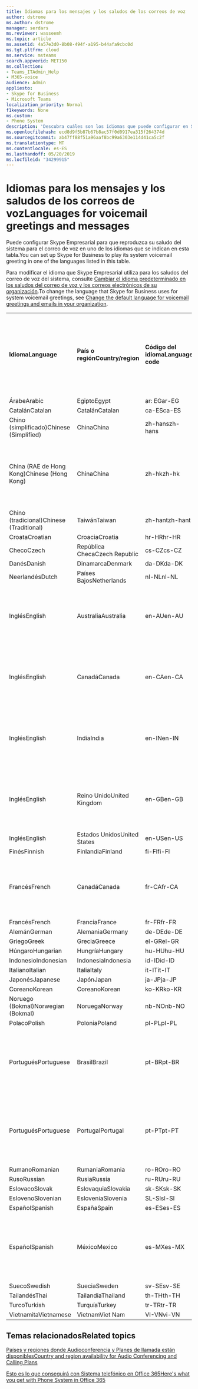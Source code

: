 ```yaml
---
title: Idiomas para los mensajes y los saludos de los correos de voz
author: dstrome
ms.author: dstrome
manager: serdars
ms.reviewer: wasseemh
ms.topic: article
ms.assetid: 4a57e3d0-8b08-494f-a195-b44afa9cbc0d
ms.tgt.pltfrm: cloud
ms.service: msteams
search.appverid: MET150
ms.collection:
- Teams_ITAdmin_Help
- M365-voice
audience: Admin
appliesto:
- Skype for Business
- Microsoft Teams
localization_priority: Normal
f1keywords: None
ms.custom:
- Phone System
description: 'Descubra cuáles son los idiomas que puede configurar en Skype Empresarial para los mensajes predeterminados del sistema. '
ms.openlocfilehash: ecd8d9f5b87b67b8ac57f0d0917ea315f264374d
ms.sourcegitcommit: ab47ff88f51a96aaf8bc99a6303e114d41ca5c2f
ms.translationtype: MT
ms.contentlocale: es-ES
ms.lasthandoff: 05/20/2019
ms.locfileid: "34299915"
---
```

# <a name="languages-for-voicemail-greetings-and-messages"></a><span data-ttu-id="ef0c9-103">Idiomas para los mensajes y los saludos de los correos de voz</span><span class="sxs-lookup"><span data-stu-id="ef0c9-103">Languages for voicemail greetings and messages</span></span>

<span data-ttu-id="ef0c9-104">Puede configurar Skype Empresarial para que reproduzca su saludo del sistema para el correo de voz en uno de los idiomas que se indican en esta tabla.</span><span class="sxs-lookup"><span data-stu-id="ef0c9-104">You can set up Skype for Business to play its system voicemail greeting in one of the languages listed in this table.</span></span>
  
<span data-ttu-id="ef0c9-105">Para modificar el idioma que Skype Empresarial utiliza para los saludos del correo de voz del sistema, consulte [Cambiar el idioma predeterminado en los saludos del correo de voz y los correos electrónicos de su organización](change-the-default-language-for-greetings-and-emails.md).</span><span class="sxs-lookup"><span data-stu-id="ef0c9-105">To change the language that Skype for Business uses for system voicemail greetings, see [Change the default language for voicemail greetings and emails in your organization](change-the-default-language-for-greetings-and-emails.md).</span></span>
  
|||||||
|:-----|:-----|:-----|:-----|:-----|:-----|
|<span data-ttu-id="ef0c9-106">**Idioma**</span><span class="sxs-lookup"><span data-stu-id="ef0c9-106">**Language**</span></span> <br/> |<span data-ttu-id="ef0c9-107">**País o región**</span><span class="sxs-lookup"><span data-stu-id="ef0c9-107">**Country/region**</span></span> <br/> |<span data-ttu-id="ef0c9-108">**Código del idioma**</span><span class="sxs-lookup"><span data-stu-id="ef0c9-108">**Language code**</span></span> <br/> |<span data-ttu-id="ef0c9-109">**¿Está disponible para que un usuario lo vea en el correo electrónico?**</span><span class="sxs-lookup"><span data-stu-id="ef0c9-109">**Available for a user to see it in email?**</span></span> <br/> |<span data-ttu-id="ef0c9-110">**¿Está disponible cuando el usuario llama?**</span><span class="sxs-lookup"><span data-stu-id="ef0c9-110">**Available when the user calls in?**</span></span> <br/> |<span data-ttu-id="ef0c9-111">**¿La transcripción está disponible?**</span><span class="sxs-lookup"><span data-stu-id="ef0c9-111">**Transcription available?**</span></span> <br/> |
|<span data-ttu-id="ef0c9-112">Árabe</span><span class="sxs-lookup"><span data-stu-id="ef0c9-112">Arabic</span></span> <br/> |<span data-ttu-id="ef0c9-113">Egipto</span><span class="sxs-lookup"><span data-stu-id="ef0c9-113">Egypt</span></span>  <br/> |<span data-ttu-id="ef0c9-114">ar: EG</span><span class="sxs-lookup"><span data-stu-id="ef0c9-114">ar-EG</span></span>  <br/> |<span data-ttu-id="ef0c9-115">Sí</span><span class="sxs-lookup"><span data-stu-id="ef0c9-115">Yes</span></span>  <br/> |<span data-ttu-id="ef0c9-116">Sí</span><span class="sxs-lookup"><span data-stu-id="ef0c9-116">Yes</span></span>  <br/> |<span data-ttu-id="ef0c9-117">Sí</span><span class="sxs-lookup"><span data-stu-id="ef0c9-117">Yes</span></span>  <br/> |
|<span data-ttu-id="ef0c9-118">Catalán</span><span class="sxs-lookup"><span data-stu-id="ef0c9-118">Catalan</span></span>  <br/> |<span data-ttu-id="ef0c9-119">Catalán</span><span class="sxs-lookup"><span data-stu-id="ef0c9-119">Catalan</span></span>  <br/> |<span data-ttu-id="ef0c9-120">ca-ES</span><span class="sxs-lookup"><span data-stu-id="ef0c9-120">ca-ES</span></span>  <br/> |<span data-ttu-id="ef0c9-121">Sí</span><span class="sxs-lookup"><span data-stu-id="ef0c9-121">Yes</span></span>  <br/> |<span data-ttu-id="ef0c9-122">Sí</span><span class="sxs-lookup"><span data-stu-id="ef0c9-122">Yes</span></span>  <br/> |<span data-ttu-id="ef0c9-123">Sí</span><span class="sxs-lookup"><span data-stu-id="ef0c9-123">Yes</span></span>  <br/> |
|<span data-ttu-id="ef0c9-124">Chino (simplificado)</span><span class="sxs-lookup"><span data-stu-id="ef0c9-124">Chinese (Simplified)</span></span>  <br/> |<span data-ttu-id="ef0c9-125">China</span><span class="sxs-lookup"><span data-stu-id="ef0c9-125">China</span></span>  <br/> |<span data-ttu-id="ef0c9-126">zh-hans</span><span class="sxs-lookup"><span data-stu-id="ef0c9-126">zh-hans</span></span>  <br/> |<span data-ttu-id="ef0c9-127">Sí</span><span class="sxs-lookup"><span data-stu-id="ef0c9-127">Yes</span></span>  <br/> |<span data-ttu-id="ef0c9-128">Sí</span><span class="sxs-lookup"><span data-stu-id="ef0c9-128">Yes</span></span>  <br/> |<span data-ttu-id="ef0c9-129">Sí</span><span class="sxs-lookup"><span data-stu-id="ef0c9-129">Yes</span></span>  <br/> |
|<span data-ttu-id="ef0c9-130">China (RAE de Hong Kong)</span><span class="sxs-lookup"><span data-stu-id="ef0c9-130">Chinese (Hong Kong)</span></span>  <br/> |<span data-ttu-id="ef0c9-131">China</span><span class="sxs-lookup"><span data-stu-id="ef0c9-131">China</span></span>  <br/> |<span data-ttu-id="ef0c9-132">zh-hk</span><span class="sxs-lookup"><span data-stu-id="ef0c9-132">zh-hk</span></span>  <br/> |<span data-ttu-id="ef0c9-133">Sí, pero se utiliza chino (tradicional) (zh-hant).</span><span class="sxs-lookup"><span data-stu-id="ef0c9-133">Yes, but Chinese (Traditional) (zh-hant) is used.</span></span>  <br/> | <span data-ttu-id="ef0c9-134">Sí</span><span class="sxs-lookup"><span data-stu-id="ef0c9-134">Yes</span></span> <br/> |<span data-ttu-id="ef0c9-135">Sí, pero se utiliza chino (tradicional) (zh-hant).</span><span class="sxs-lookup"><span data-stu-id="ef0c9-135">Yes, but Chinese (Traditional) (zh-hant) is used.</span></span>  <br/> |
|<span data-ttu-id="ef0c9-136">Chino (tradicional)</span><span class="sxs-lookup"><span data-stu-id="ef0c9-136">Chinese (Traditional)</span></span>  <br/> |<span data-ttu-id="ef0c9-137">Taiwán</span><span class="sxs-lookup"><span data-stu-id="ef0c9-137">Taiwan</span></span>  <br/> |<span data-ttu-id="ef0c9-138">zh-hant</span><span class="sxs-lookup"><span data-stu-id="ef0c9-138">zh-hant</span></span>  <br/> |<span data-ttu-id="ef0c9-139">Sí</span><span class="sxs-lookup"><span data-stu-id="ef0c9-139">Yes</span></span>  <br/> |<span data-ttu-id="ef0c9-140">Sí</span><span class="sxs-lookup"><span data-stu-id="ef0c9-140">Yes</span></span>  <br/> |<span data-ttu-id="ef0c9-141">No</span><span class="sxs-lookup"><span data-stu-id="ef0c9-141">No</span></span>  <br/> |
|<span data-ttu-id="ef0c9-142">Croata</span><span class="sxs-lookup"><span data-stu-id="ef0c9-142">Croatian</span></span><br/> |<span data-ttu-id="ef0c9-143">Croacia</span><span class="sxs-lookup"><span data-stu-id="ef0c9-143">Croatia</span></span>  <br/> |<span data-ttu-id="ef0c9-144">hr-HR</span><span class="sxs-lookup"><span data-stu-id="ef0c9-144">hr-HR</span></span>  <br/> |<span data-ttu-id="ef0c9-145">Sí</span><span class="sxs-lookup"><span data-stu-id="ef0c9-145">Yes</span></span>  <br/> |<span data-ttu-id="ef0c9-146">Sí</span><span class="sxs-lookup"><span data-stu-id="ef0c9-146">Yes</span></span>  <br/> |<span data-ttu-id="ef0c9-147">Sí</span><span class="sxs-lookup"><span data-stu-id="ef0c9-147">Yes</span></span>  <br/> |
|<span data-ttu-id="ef0c9-148">Checo</span><span class="sxs-lookup"><span data-stu-id="ef0c9-148">Czech</span></span> <br/> |<span data-ttu-id="ef0c9-149">República Checa</span><span class="sxs-lookup"><span data-stu-id="ef0c9-149">Czech Republic</span></span>  <br/> |<span data-ttu-id="ef0c9-150">cs-CZ</span><span class="sxs-lookup"><span data-stu-id="ef0c9-150">cs-CZ</span></span>  <br/> |<span data-ttu-id="ef0c9-151">Sí</span><span class="sxs-lookup"><span data-stu-id="ef0c9-151">Yes</span></span>  <br/> |<span data-ttu-id="ef0c9-152">Sí</span><span class="sxs-lookup"><span data-stu-id="ef0c9-152">Yes</span></span>  <br/> |<span data-ttu-id="ef0c9-153">Sí</span><span class="sxs-lookup"><span data-stu-id="ef0c9-153">Yes</span></span>  <br/> |
|<span data-ttu-id="ef0c9-154">Danés</span><span class="sxs-lookup"><span data-stu-id="ef0c9-154">Danish</span></span>  <br/> |<span data-ttu-id="ef0c9-155">Dinamarca</span><span class="sxs-lookup"><span data-stu-id="ef0c9-155">Denmark</span></span>  <br/> |<span data-ttu-id="ef0c9-156">da-DK</span><span class="sxs-lookup"><span data-stu-id="ef0c9-156">da-DK</span></span>  <br/> |<span data-ttu-id="ef0c9-157">Sí</span><span class="sxs-lookup"><span data-stu-id="ef0c9-157">Yes</span></span>  <br/> |<span data-ttu-id="ef0c9-158">Sí</span><span class="sxs-lookup"><span data-stu-id="ef0c9-158">Yes</span></span>  <br/> |<span data-ttu-id="ef0c9-159">No</span><span class="sxs-lookup"><span data-stu-id="ef0c9-159">No</span></span>  <br/> |
|<span data-ttu-id="ef0c9-160">Neerlandés</span><span class="sxs-lookup"><span data-stu-id="ef0c9-160">Dutch</span></span>  <br/> |<span data-ttu-id="ef0c9-161">Países Bajos</span><span class="sxs-lookup"><span data-stu-id="ef0c9-161">Netherlands</span></span>  <br/> |<span data-ttu-id="ef0c9-162">nl-NL</span><span class="sxs-lookup"><span data-stu-id="ef0c9-162">nl-NL</span></span>  <br/> |<span data-ttu-id="ef0c9-163">Sí</span><span class="sxs-lookup"><span data-stu-id="ef0c9-163">Yes</span></span>  <br/> |<span data-ttu-id="ef0c9-164">Sí</span><span class="sxs-lookup"><span data-stu-id="ef0c9-164">Yes</span></span>  <br/> |<span data-ttu-id="ef0c9-165">No</span><span class="sxs-lookup"><span data-stu-id="ef0c9-165">No</span></span>  <br/> |
|<span data-ttu-id="ef0c9-166">Inglés</span><span class="sxs-lookup"><span data-stu-id="ef0c9-166">English</span></span>  <br/> |<span data-ttu-id="ef0c9-167">Australia</span><span class="sxs-lookup"><span data-stu-id="ef0c9-167">Australia</span></span>  <br/> |<span data-ttu-id="ef0c9-168">en-AU</span><span class="sxs-lookup"><span data-stu-id="ef0c9-168">en-AU</span></span>  <br/> |<span data-ttu-id="ef0c9-169">Sí, pero se utiliza inglés de Estados Unidos (en-US).</span><span class="sxs-lookup"><span data-stu-id="ef0c9-169">Yes, but US English (en-US) is used.</span></span>  <br/> |<span data-ttu-id="ef0c9-170">Sí</span><span class="sxs-lookup"><span data-stu-id="ef0c9-170">Yes</span></span>  <br/> |<span data-ttu-id="ef0c9-171">Sí, pero se utiliza inglés de Estados Unidos (en-US).</span><span class="sxs-lookup"><span data-stu-id="ef0c9-171">Yes, but US English (en-US) is used.</span></span>  <br/> |
|<span data-ttu-id="ef0c9-172">Inglés</span><span class="sxs-lookup"><span data-stu-id="ef0c9-172">English</span></span>  <br/> |<span data-ttu-id="ef0c9-173">Canadá</span><span class="sxs-lookup"><span data-stu-id="ef0c9-173">Canada</span></span>  <br/> |<span data-ttu-id="ef0c9-174">en-CA</span><span class="sxs-lookup"><span data-stu-id="ef0c9-174">en-CA</span></span>  <br/> |<span data-ttu-id="ef0c9-175">Sí, pero se utiliza inglés de Estados Unidos (en-US).</span><span class="sxs-lookup"><span data-stu-id="ef0c9-175">Yes, but US English (en-US) is used.</span></span>  <br/> |<span data-ttu-id="ef0c9-176">Sí</span><span class="sxs-lookup"><span data-stu-id="ef0c9-176">Yes</span></span>  <br/> |<span data-ttu-id="ef0c9-177">Sí, pero se utiliza inglés de Estados Unidos (en-US).</span><span class="sxs-lookup"><span data-stu-id="ef0c9-177">Yes, but US English (en-US) is used.</span></span>  <br/> |
|<span data-ttu-id="ef0c9-178">Inglés</span><span class="sxs-lookup"><span data-stu-id="ef0c9-178">English</span></span>  <br/> |<span data-ttu-id="ef0c9-179">India</span><span class="sxs-lookup"><span data-stu-id="ef0c9-179">India</span></span>  <br/> |<span data-ttu-id="ef0c9-180">en-IN</span><span class="sxs-lookup"><span data-stu-id="ef0c9-180">en-IN</span></span>  <br/> |<span data-ttu-id="ef0c9-181">Sí, pero se utiliza inglés de Estados Unidos (en-US).</span><span class="sxs-lookup"><span data-stu-id="ef0c9-181">Yes, but US English (en-US) is used.</span></span>  <br/> |<span data-ttu-id="ef0c9-182">Sí</span><span class="sxs-lookup"><span data-stu-id="ef0c9-182">Yes</span></span>  <br/> |<span data-ttu-id="ef0c9-183">Sí, pero se utiliza inglés de Estados Unidos (en-US).</span><span class="sxs-lookup"><span data-stu-id="ef0c9-183">Yes, but US English (en-US) is used.</span></span>  <br/> |
|<span data-ttu-id="ef0c9-184">Inglés</span><span class="sxs-lookup"><span data-stu-id="ef0c9-184">English</span></span>  <br/> |<span data-ttu-id="ef0c9-185">Reino Unido</span><span class="sxs-lookup"><span data-stu-id="ef0c9-185">United Kingdom</span></span>  <br/> |<span data-ttu-id="ef0c9-186">en-GB</span><span class="sxs-lookup"><span data-stu-id="ef0c9-186">en-GB</span></span>  <br/> |<span data-ttu-id="ef0c9-187">Sí, pero se utiliza inglés de Estados Unidos (en-US).</span><span class="sxs-lookup"><span data-stu-id="ef0c9-187">Yes, but US English (en-US) is used.</span></span>  <br/> |<span data-ttu-id="ef0c9-188">Sí</span><span class="sxs-lookup"><span data-stu-id="ef0c9-188">Yes</span></span>  <br/> |<span data-ttu-id="ef0c9-189">Sí, pero se utiliza inglés de Estados Unidos (en-US).</span><span class="sxs-lookup"><span data-stu-id="ef0c9-189">Yes, but US English (en-US) is used.</span></span>  <br/> |
|<span data-ttu-id="ef0c9-190">Inglés</span><span class="sxs-lookup"><span data-stu-id="ef0c9-190">English</span></span>  <br/> |<span data-ttu-id="ef0c9-191">Estados Unidos</span><span class="sxs-lookup"><span data-stu-id="ef0c9-191">United States</span></span>  <br/> |<span data-ttu-id="ef0c9-192">en-US</span><span class="sxs-lookup"><span data-stu-id="ef0c9-192">en-US</span></span>  <br/> |<span data-ttu-id="ef0c9-193">Sí</span><span class="sxs-lookup"><span data-stu-id="ef0c9-193">Yes</span></span>  <br/> |<span data-ttu-id="ef0c9-194">Sí</span><span class="sxs-lookup"><span data-stu-id="ef0c9-194">Yes</span></span>  <br/> |<span data-ttu-id="ef0c9-195">Sí</span><span class="sxs-lookup"><span data-stu-id="ef0c9-195">Yes</span></span>  <br/> |
|<span data-ttu-id="ef0c9-196">Finés</span><span class="sxs-lookup"><span data-stu-id="ef0c9-196">Finnish</span></span>  <br/> |<span data-ttu-id="ef0c9-197">Finlandia</span><span class="sxs-lookup"><span data-stu-id="ef0c9-197">Finland</span></span>  <br/> |<span data-ttu-id="ef0c9-198">fi-Fl</span><span class="sxs-lookup"><span data-stu-id="ef0c9-198">fi-Fl</span></span>  <br/> |<span data-ttu-id="ef0c9-199">Sí</span><span class="sxs-lookup"><span data-stu-id="ef0c9-199">Yes</span></span>  <br/> |<span data-ttu-id="ef0c9-200">Sí</span><span class="sxs-lookup"><span data-stu-id="ef0c9-200">Yes</span></span>  <br/> |<span data-ttu-id="ef0c9-201">No</span><span class="sxs-lookup"><span data-stu-id="ef0c9-201">No</span></span>  <br/> |
|<span data-ttu-id="ef0c9-202">Francés</span><span class="sxs-lookup"><span data-stu-id="ef0c9-202">French</span></span>  <br/> |<span data-ttu-id="ef0c9-203">Canadá</span><span class="sxs-lookup"><span data-stu-id="ef0c9-203">Canada</span></span>  <br/> |<span data-ttu-id="ef0c9-204">fr-CA</span><span class="sxs-lookup"><span data-stu-id="ef0c9-204">fr-CA</span></span>  <br/> |<span data-ttu-id="ef0c9-205">Sí, pero se utiliza francés de Francia (fr-FR).</span><span class="sxs-lookup"><span data-stu-id="ef0c9-205">Yes, but France French (fr-FR) is used.</span></span>  <br/> |<span data-ttu-id="ef0c9-206">Sí</span><span class="sxs-lookup"><span data-stu-id="ef0c9-206">Yes</span></span>  <br/> |<span data-ttu-id="ef0c9-207">Sí, pero se utiliza francés de Francia (fr-FR).</span><span class="sxs-lookup"><span data-stu-id="ef0c9-207">Yes, but France French (fr-FR) is used.</span></span>  <br/> |
|<span data-ttu-id="ef0c9-208">Francés</span><span class="sxs-lookup"><span data-stu-id="ef0c9-208">French</span></span>  <br/> |<span data-ttu-id="ef0c9-209">Francia</span><span class="sxs-lookup"><span data-stu-id="ef0c9-209">France</span></span>  <br/> |<span data-ttu-id="ef0c9-210">fr-FR</span><span class="sxs-lookup"><span data-stu-id="ef0c9-210">fr-FR</span></span>  <br/> |<span data-ttu-id="ef0c9-211">Sí</span><span class="sxs-lookup"><span data-stu-id="ef0c9-211">Yes</span></span>  <br/> |<span data-ttu-id="ef0c9-212">Sí</span><span class="sxs-lookup"><span data-stu-id="ef0c9-212">Yes</span></span>  <br/> |<span data-ttu-id="ef0c9-213">Sí</span><span class="sxs-lookup"><span data-stu-id="ef0c9-213">Yes</span></span>  <br/> |
|<span data-ttu-id="ef0c9-214">Alemán</span><span class="sxs-lookup"><span data-stu-id="ef0c9-214">German</span></span>  <br/> |<span data-ttu-id="ef0c9-215">Alemania</span><span class="sxs-lookup"><span data-stu-id="ef0c9-215">Germany</span></span>  <br/> |<span data-ttu-id="ef0c9-216">de-DE</span><span class="sxs-lookup"><span data-stu-id="ef0c9-216">de-DE</span></span>  <br/> |<span data-ttu-id="ef0c9-217">Sí</span><span class="sxs-lookup"><span data-stu-id="ef0c9-217">Yes</span></span>  <br/> |<span data-ttu-id="ef0c9-218">Sí</span><span class="sxs-lookup"><span data-stu-id="ef0c9-218">Yes</span></span>  <br/> |<span data-ttu-id="ef0c9-219">Sí</span><span class="sxs-lookup"><span data-stu-id="ef0c9-219">Yes</span></span>  <br/> |
|<span data-ttu-id="ef0c9-220">Griego</span><span class="sxs-lookup"><span data-stu-id="ef0c9-220">Greek</span></span> <br/> |<span data-ttu-id="ef0c9-221">Grecia</span><span class="sxs-lookup"><span data-stu-id="ef0c9-221">Greece</span></span>  <br/> |<span data-ttu-id="ef0c9-222">el-GR</span><span class="sxs-lookup"><span data-stu-id="ef0c9-222">el-GR</span></span>  <br/> |<span data-ttu-id="ef0c9-223">Sí</span><span class="sxs-lookup"><span data-stu-id="ef0c9-223">Yes</span></span>  <br/> |<span data-ttu-id="ef0c9-224">Sí</span><span class="sxs-lookup"><span data-stu-id="ef0c9-224">Yes</span></span>  <br/> |<span data-ttu-id="ef0c9-225">Sí</span><span class="sxs-lookup"><span data-stu-id="ef0c9-225">Yes</span></span>  <br/> |
|<span data-ttu-id="ef0c9-226">Húngaro</span><span class="sxs-lookup"><span data-stu-id="ef0c9-226">Hungarian</span></span> <br/> |<span data-ttu-id="ef0c9-227">Hungría</span><span class="sxs-lookup"><span data-stu-id="ef0c9-227">Hungary</span></span>  <br/> |<span data-ttu-id="ef0c9-228">hu-HU</span><span class="sxs-lookup"><span data-stu-id="ef0c9-228">hu-HU</span></span>  <br/> |<span data-ttu-id="ef0c9-229">Sí</span><span class="sxs-lookup"><span data-stu-id="ef0c9-229">Yes</span></span>  <br/> |<span data-ttu-id="ef0c9-230">Sí</span><span class="sxs-lookup"><span data-stu-id="ef0c9-230">Yes</span></span>  <br/> |<span data-ttu-id="ef0c9-231">Sí</span><span class="sxs-lookup"><span data-stu-id="ef0c9-231">Yes</span></span>  <br/> |
|<span data-ttu-id="ef0c9-232">Indonesio</span><span class="sxs-lookup"><span data-stu-id="ef0c9-232">Indonesian</span></span> <br/> |<span data-ttu-id="ef0c9-233">Indonesia</span><span class="sxs-lookup"><span data-stu-id="ef0c9-233">Indonesia</span></span>  <br/> |<span data-ttu-id="ef0c9-234">id-ID</span><span class="sxs-lookup"><span data-stu-id="ef0c9-234">id-ID</span></span>  <br/> |<span data-ttu-id="ef0c9-235">Sí</span><span class="sxs-lookup"><span data-stu-id="ef0c9-235">Yes</span></span>  <br/> |<span data-ttu-id="ef0c9-236">Sí</span><span class="sxs-lookup"><span data-stu-id="ef0c9-236">Yes</span></span>  <br/> |<span data-ttu-id="ef0c9-237">Sí</span><span class="sxs-lookup"><span data-stu-id="ef0c9-237">Yes</span></span>  <br/> |
|<span data-ttu-id="ef0c9-238">Italiano</span><span class="sxs-lookup"><span data-stu-id="ef0c9-238">Italian</span></span>  <br/> |<span data-ttu-id="ef0c9-239">Italia</span><span class="sxs-lookup"><span data-stu-id="ef0c9-239">Italy</span></span>  <br/> |<span data-ttu-id="ef0c9-240">it-IT</span><span class="sxs-lookup"><span data-stu-id="ef0c9-240">it-IT</span></span>  <br/> |<span data-ttu-id="ef0c9-241">Sí</span><span class="sxs-lookup"><span data-stu-id="ef0c9-241">Yes</span></span>  <br/> |<span data-ttu-id="ef0c9-242">Sí</span><span class="sxs-lookup"><span data-stu-id="ef0c9-242">Yes</span></span>  <br/> |<span data-ttu-id="ef0c9-243">Sí</span><span class="sxs-lookup"><span data-stu-id="ef0c9-243">Yes</span></span>  <br/> |
|<span data-ttu-id="ef0c9-244">Japonés</span><span class="sxs-lookup"><span data-stu-id="ef0c9-244">Japanese</span></span>  <br/> |<span data-ttu-id="ef0c9-245">Japón</span><span class="sxs-lookup"><span data-stu-id="ef0c9-245">Japan</span></span>  <br/> |<span data-ttu-id="ef0c9-246">ja-JP</span><span class="sxs-lookup"><span data-stu-id="ef0c9-246">ja-JP</span></span>  <br/> |<span data-ttu-id="ef0c9-247">Sí</span><span class="sxs-lookup"><span data-stu-id="ef0c9-247">Yes</span></span>  <br/> |<span data-ttu-id="ef0c9-248">Sí</span><span class="sxs-lookup"><span data-stu-id="ef0c9-248">Yes</span></span>  <br/> |<span data-ttu-id="ef0c9-249">Sí</span><span class="sxs-lookup"><span data-stu-id="ef0c9-249">Yes</span></span>  <br/> |
|<span data-ttu-id="ef0c9-250">Coreano</span><span class="sxs-lookup"><span data-stu-id="ef0c9-250">Korean</span></span>  <br/> |<span data-ttu-id="ef0c9-251">Coreano</span><span class="sxs-lookup"><span data-stu-id="ef0c9-251">Korean</span></span>  <br/> |<span data-ttu-id="ef0c9-252">ko-KR</span><span class="sxs-lookup"><span data-stu-id="ef0c9-252">ko-KR</span></span>  <br/> |<span data-ttu-id="ef0c9-253">Sí</span><span class="sxs-lookup"><span data-stu-id="ef0c9-253">Yes</span></span>  <br/> |<span data-ttu-id="ef0c9-254">Sí</span><span class="sxs-lookup"><span data-stu-id="ef0c9-254">Yes</span></span>  <br/> |<span data-ttu-id="ef0c9-255">No</span><span class="sxs-lookup"><span data-stu-id="ef0c9-255">No</span></span>  <br/> |
|<span data-ttu-id="ef0c9-256">Noruego (Bokmal)</span><span class="sxs-lookup"><span data-stu-id="ef0c9-256">Norwegian (Bokmal)</span></span>  <br/> |<span data-ttu-id="ef0c9-257">Noruega</span><span class="sxs-lookup"><span data-stu-id="ef0c9-257">Norway</span></span>  <br/> |<span data-ttu-id="ef0c9-258">nb-NO</span><span class="sxs-lookup"><span data-stu-id="ef0c9-258">nb-NO</span></span>  <br/> |<span data-ttu-id="ef0c9-259">Sí </span><span class="sxs-lookup"><span data-stu-id="ef0c9-259">Yes</span></span>  <br/> |<span data-ttu-id="ef0c9-260">Sí</span><span class="sxs-lookup"><span data-stu-id="ef0c9-260">Yes</span></span>  <br/> |<span data-ttu-id="ef0c9-261">No</span><span class="sxs-lookup"><span data-stu-id="ef0c9-261">No</span></span>  <br/> |
|<span data-ttu-id="ef0c9-262">Polaco</span><span class="sxs-lookup"><span data-stu-id="ef0c9-262">Polish</span></span>  <br/> |<span data-ttu-id="ef0c9-263">Polonia</span><span class="sxs-lookup"><span data-stu-id="ef0c9-263">Poland</span></span>  <br/> |<span data-ttu-id="ef0c9-264">pl-PL</span><span class="sxs-lookup"><span data-stu-id="ef0c9-264">pl-PL</span></span>  <br/> |<span data-ttu-id="ef0c9-265">Sí</span><span class="sxs-lookup"><span data-stu-id="ef0c9-265">Yes</span></span>  <br/> | <span data-ttu-id="ef0c9-266">Sí</span><span class="sxs-lookup"><span data-stu-id="ef0c9-266">Yes</span></span> <br/> |<span data-ttu-id="ef0c9-267">No</span><span class="sxs-lookup"><span data-stu-id="ef0c9-267">No</span></span>  <br/> |
|<span data-ttu-id="ef0c9-268">Portugués</span><span class="sxs-lookup"><span data-stu-id="ef0c9-268">Portuguese</span></span>  <br/> |<span data-ttu-id="ef0c9-269">Brasil</span><span class="sxs-lookup"><span data-stu-id="ef0c9-269">Brazil</span></span>  <br/> |<span data-ttu-id="ef0c9-270">pt-BR</span><span class="sxs-lookup"><span data-stu-id="ef0c9-270">pt-BR</span></span>  <br/> |<span data-ttu-id="ef0c9-271">Sí, pero se utiliza portugués de Portugal (pt-PT).</span><span class="sxs-lookup"><span data-stu-id="ef0c9-271">Yes, but Portugal Portuguese (pt-PT) is used.</span></span>  <br/> |<span data-ttu-id="ef0c9-272">Sí </span><span class="sxs-lookup"><span data-stu-id="ef0c9-272">Yes</span></span>  <br/> |<span data-ttu-id="ef0c9-273">Sí</span><span class="sxs-lookup"><span data-stu-id="ef0c9-273">Yes</span></span>  <br/> |
|<span data-ttu-id="ef0c9-274">Portugués</span><span class="sxs-lookup"><span data-stu-id="ef0c9-274">Portuguese</span></span>  <br/> |<span data-ttu-id="ef0c9-275">Portugal</span><span class="sxs-lookup"><span data-stu-id="ef0c9-275">Portugal</span></span>  <br/> |<span data-ttu-id="ef0c9-276">pt-PT</span><span class="sxs-lookup"><span data-stu-id="ef0c9-276">pt-PT</span></span>  <br/> |<span data-ttu-id="ef0c9-277">Sí </span><span class="sxs-lookup"><span data-stu-id="ef0c9-277">Yes</span></span>  <br/> |<span data-ttu-id="ef0c9-278">Sí</span><span class="sxs-lookup"><span data-stu-id="ef0c9-278">Yes</span></span>  <br/> |<span data-ttu-id="ef0c9-279">Sí, pero se utiliza portugués de Brasil (pt-BR).</span><span class="sxs-lookup"><span data-stu-id="ef0c9-279">Yes, but Brazil Portuguese (pt-BR) is used.</span></span>  <br/> |
|<span data-ttu-id="ef0c9-280">Rumano</span><span class="sxs-lookup"><span data-stu-id="ef0c9-280">Romanian</span></span><br/> |<span data-ttu-id="ef0c9-281">Rumania</span><span class="sxs-lookup"><span data-stu-id="ef0c9-281">Romania</span></span>  <br/> |<span data-ttu-id="ef0c9-282">ro-RO</span><span class="sxs-lookup"><span data-stu-id="ef0c9-282">ro-RO</span></span>  <br/> |<span data-ttu-id="ef0c9-283">Sí </span><span class="sxs-lookup"><span data-stu-id="ef0c9-283">Yes</span></span>  <br/> |<span data-ttu-id="ef0c9-284">Sí </span><span class="sxs-lookup"><span data-stu-id="ef0c9-284">Yes</span></span>  <br/> |<span data-ttu-id="ef0c9-285">Sí</span><span class="sxs-lookup"><span data-stu-id="ef0c9-285">Yes</span></span>  <br/> |
|<span data-ttu-id="ef0c9-286">Ruso</span><span class="sxs-lookup"><span data-stu-id="ef0c9-286">Russian</span></span>  <br/> |<span data-ttu-id="ef0c9-287">Rusia</span><span class="sxs-lookup"><span data-stu-id="ef0c9-287">Russia</span></span>  <br/> |<span data-ttu-id="ef0c9-288">ru-RU</span><span class="sxs-lookup"><span data-stu-id="ef0c9-288">ru-RU</span></span>  <br/> |<span data-ttu-id="ef0c9-289">Sí </span><span class="sxs-lookup"><span data-stu-id="ef0c9-289">Yes</span></span>  <br/> |<span data-ttu-id="ef0c9-290">Sí</span><span class="sxs-lookup"><span data-stu-id="ef0c9-290">Yes</span></span>  <br/> |<span data-ttu-id="ef0c9-291">No</span><span class="sxs-lookup"><span data-stu-id="ef0c9-291">No</span></span>  <br/> |
|<span data-ttu-id="ef0c9-292">Eslovaco</span><span class="sxs-lookup"><span data-stu-id="ef0c9-292">Slovak</span></span> <br/> |<span data-ttu-id="ef0c9-293">Eslovaquia</span><span class="sxs-lookup"><span data-stu-id="ef0c9-293">Slovakia</span></span>  <br/> |<span data-ttu-id="ef0c9-294">sk-SK</span><span class="sxs-lookup"><span data-stu-id="ef0c9-294">sk-SK</span></span>  <br/> |<span data-ttu-id="ef0c9-295">Sí </span><span class="sxs-lookup"><span data-stu-id="ef0c9-295">Yes</span></span>  <br/> |<span data-ttu-id="ef0c9-296">Sí </span><span class="sxs-lookup"><span data-stu-id="ef0c9-296">Yes</span></span>  <br/> |<span data-ttu-id="ef0c9-297">Sí</span><span class="sxs-lookup"><span data-stu-id="ef0c9-297">Yes</span></span>  <br/> |
|<span data-ttu-id="ef0c9-298">Esloveno</span><span class="sxs-lookup"><span data-stu-id="ef0c9-298">Slovenian</span></span> <br/> |<span data-ttu-id="ef0c9-299">Eslovenia</span><span class="sxs-lookup"><span data-stu-id="ef0c9-299">Slovenia</span></span>  <br/> |<span data-ttu-id="ef0c9-300">SL-SI</span><span class="sxs-lookup"><span data-stu-id="ef0c9-300">sl-SI</span></span>  <br/> |<span data-ttu-id="ef0c9-301">Sí </span><span class="sxs-lookup"><span data-stu-id="ef0c9-301">Yes</span></span>  <br/> |<span data-ttu-id="ef0c9-302">Sí </span><span class="sxs-lookup"><span data-stu-id="ef0c9-302">Yes</span></span>  <br/> |<span data-ttu-id="ef0c9-303">Sí</span><span class="sxs-lookup"><span data-stu-id="ef0c9-303">Yes</span></span>  <br/> |
|<span data-ttu-id="ef0c9-304">Español</span><span class="sxs-lookup"><span data-stu-id="ef0c9-304">Spanish</span></span>  <br/> |<span data-ttu-id="ef0c9-305">España</span><span class="sxs-lookup"><span data-stu-id="ef0c9-305">Spain</span></span>  <br/> |<span data-ttu-id="ef0c9-306">es-ES</span><span class="sxs-lookup"><span data-stu-id="ef0c9-306">es-ES</span></span>  <br/> |<span data-ttu-id="ef0c9-307">Sí </span><span class="sxs-lookup"><span data-stu-id="ef0c9-307">Yes</span></span>  <br/> |<span data-ttu-id="ef0c9-308">Sí </span><span class="sxs-lookup"><span data-stu-id="ef0c9-308">Yes</span></span>  <br/> |<span data-ttu-id="ef0c9-309">Sí</span><span class="sxs-lookup"><span data-stu-id="ef0c9-309">Yes</span></span>  <br/> |
|<span data-ttu-id="ef0c9-310">Español</span><span class="sxs-lookup"><span data-stu-id="ef0c9-310">Spanish</span></span>  <br/> |<span data-ttu-id="ef0c9-311">México</span><span class="sxs-lookup"><span data-stu-id="ef0c9-311">Mexico</span></span>  <br/> |<span data-ttu-id="ef0c9-312">es-MX</span><span class="sxs-lookup"><span data-stu-id="ef0c9-312">es-MX</span></span>  <br/> |<span data-ttu-id="ef0c9-313">Sí, pero se utiliza español de España (es-ES).</span><span class="sxs-lookup"><span data-stu-id="ef0c9-313">Yes, but Spain Spanish (es-ES) is used.</span></span>  <br/> |<span data-ttu-id="ef0c9-314">Sí</span><span class="sxs-lookup"><span data-stu-id="ef0c9-314">Yes</span></span>  <br/> |<span data-ttu-id="ef0c9-315">Sí, pero se utiliza español de España (es-ES).</span><span class="sxs-lookup"><span data-stu-id="ef0c9-315">Yes, but Spain Spanish (es-ES) is used.</span></span>  <br/> |
|<span data-ttu-id="ef0c9-316">Sueco</span><span class="sxs-lookup"><span data-stu-id="ef0c9-316">Swedish</span></span>  <br/> |<span data-ttu-id="ef0c9-317">Suecia</span><span class="sxs-lookup"><span data-stu-id="ef0c9-317">Sweden</span></span>  <br/> |<span data-ttu-id="ef0c9-318">sv-SE</span><span class="sxs-lookup"><span data-stu-id="ef0c9-318">sv-SE</span></span>  <br/> |<span data-ttu-id="ef0c9-319">Sí</span><span class="sxs-lookup"><span data-stu-id="ef0c9-319">Yes</span></span>  <br/> |<span data-ttu-id="ef0c9-320">Sí</span><span class="sxs-lookup"><span data-stu-id="ef0c9-320">Yes</span></span>  <br/> |<span data-ttu-id="ef0c9-321">No</span><span class="sxs-lookup"><span data-stu-id="ef0c9-321">No</span></span>  <br/> |
|<span data-ttu-id="ef0c9-322">Tailandés</span><span class="sxs-lookup"><span data-stu-id="ef0c9-322">Thai</span></span> <br/> |<span data-ttu-id="ef0c9-323">Tailandia</span><span class="sxs-lookup"><span data-stu-id="ef0c9-323">Thailand</span></span>  <br/> |<span data-ttu-id="ef0c9-324">th-TH</span><span class="sxs-lookup"><span data-stu-id="ef0c9-324">th-TH</span></span>  <br/> |<span data-ttu-id="ef0c9-325">Sí </span><span class="sxs-lookup"><span data-stu-id="ef0c9-325">Yes</span></span>  <br/> |<span data-ttu-id="ef0c9-326">Sí </span><span class="sxs-lookup"><span data-stu-id="ef0c9-326">Yes</span></span>  <br/> |<span data-ttu-id="ef0c9-327">Sí</span><span class="sxs-lookup"><span data-stu-id="ef0c9-327">Yes</span></span>  <br/> |
|<span data-ttu-id="ef0c9-328">Turco</span><span class="sxs-lookup"><span data-stu-id="ef0c9-328">Turkish</span></span>  <br/> |<span data-ttu-id="ef0c9-329">Turquía</span><span class="sxs-lookup"><span data-stu-id="ef0c9-329">Turkey</span></span>  <br/> |<span data-ttu-id="ef0c9-330">tr-TR</span><span class="sxs-lookup"><span data-stu-id="ef0c9-330">tr-TR</span></span>  <br/> |<span data-ttu-id="ef0c9-331">Sí </span><span class="sxs-lookup"><span data-stu-id="ef0c9-331">Yes</span></span>  <br/> |<span data-ttu-id="ef0c9-332">Sí</span><span class="sxs-lookup"><span data-stu-id="ef0c9-332">Yes</span></span>  <br/> |<span data-ttu-id="ef0c9-333">No</span><span class="sxs-lookup"><span data-stu-id="ef0c9-333">No</span></span>  <br/> |
|<span data-ttu-id="ef0c9-334">Vietnamita</span><span class="sxs-lookup"><span data-stu-id="ef0c9-334">Vietnamese</span></span> <br/> |<span data-ttu-id="ef0c9-335">Vietnam</span><span class="sxs-lookup"><span data-stu-id="ef0c9-335">Viet Nam</span></span>  <br/> |<span data-ttu-id="ef0c9-336">VI-VN</span><span class="sxs-lookup"><span data-stu-id="ef0c9-336">vi-VN</span></span>  <br/> |<span data-ttu-id="ef0c9-337">Sí </span><span class="sxs-lookup"><span data-stu-id="ef0c9-337">Yes</span></span>  <br/> |<span data-ttu-id="ef0c9-338">Sí </span><span class="sxs-lookup"><span data-stu-id="ef0c9-338">Yes</span></span>  <br/> |<span data-ttu-id="ef0c9-339">Sí</span><span class="sxs-lookup"><span data-stu-id="ef0c9-339">Yes</span></span>  <br/> |
   
## <a name="related-topics"></a><span data-ttu-id="ef0c9-340">Temas relacionados</span><span class="sxs-lookup"><span data-stu-id="ef0c9-340">Related topics</span></span>
[<span data-ttu-id="ef0c9-341">Países y regiones donde Audioconferencia y Planes de llamada están disponibles</span><span class="sxs-lookup"><span data-stu-id="ef0c9-341">Country and region availability for Audio Conferencing and Calling Plans</span></span>](country-and-region-availability-for-audio-conferencing-and-calling-plans/country-and-region-availability-for-audio-conferencing-and-calling-plans.md)

[<span data-ttu-id="ef0c9-342">Esto es lo que conseguirá con Sistema telefónico en Office 365</span><span class="sxs-lookup"><span data-stu-id="ef0c9-342">Here's what you get with Phone System in Office 365</span></span>](here-s-what-you-get-with-phone-system.md)
  
  
 
